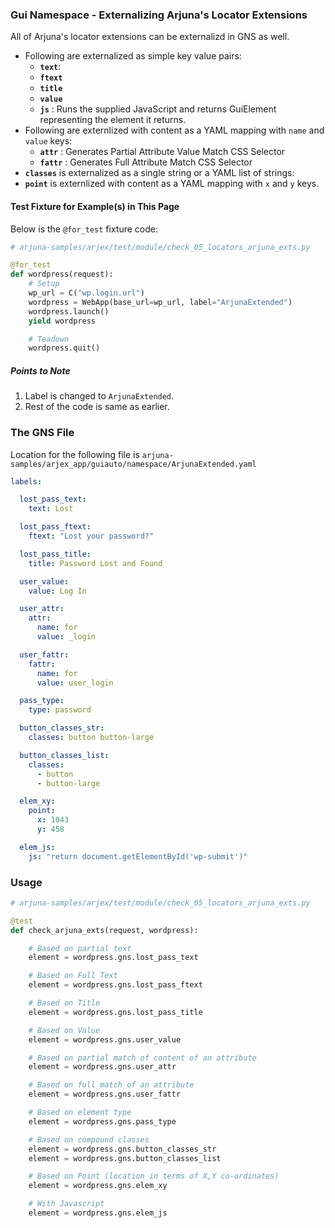 ### Gui Namespace - Externalizing Arjuna's Locator Extensions

All of Arjuna's locator extensions can be externalizd in GNS as well.

- Following are externalized as simple key value pairs:
    - **`text`**:
    - **`ftext`**
    - **`title`**
    - **`value`**
    - **`js`** : Runs the supplied JavaScript and returns GuiElement representing the element it returns.
- Following are externlized with content as a YAML mapping with `name` and `value` keys:
    - **`attr`** : Generates Partial Attribute Value Match CSS Selector
    - **`fattr`** : Generates Full Attribute Match CSS Selector
- **`classes`** is externalized as a single string or a YAML list of strings:
- **`point`** is externlized with content as a YAML mapping with `x` and `y` keys.

#### Test Fixture for Example(s) in This Page

Below is the `@for_test` fixture code:

```python
# arjuna-samples/arjex/test/module/check_05_locators_arjuna_exts.py

@for_test
def wordpress(request):
    # Setup
    wp_url = C("wp.login.url")
    wordpress = WebApp(base_url=wp_url, label="ArjunaExtended")
    wordpress.launch()
    yield wordpress

    # Teadown
    wordpress.quit()
```

##### Points to Note
1. Label is changed to `ArjunaExtended`.
2. Rest of the code is same as earlier.

### The GNS File

Location for the following file is `arjuna-samples/arjex_app/guiauto/namespace/ArjunaExtended.yaml`

```YAML
labels:

  lost_pass_text:
    text: Lost

  lost_pass_ftext:
    ftext: "Lost your password?"

  lost_pass_title:
    title: Password Lost and Found

  user_value:
    value: Log In

  user_attr:
    attr:
      name: for
      value: _login

  user_fattr:
    fattr:
      name: for
      value: user_login

  pass_type:
    type: password

  button_classes_str:
    classes: button button-large

  button_classes_list:
    classes: 
      - button 
      - button-large

  elem_xy:
    point:
      x: 1043
      y: 458

  elem_js:
    js: "return document.getElementById('wp-submit')"
```

### Usage

```python
# arjuna-samples/arjex/test/module/check_05_locators_arjuna_exts.py

@test
def check_arjuna_exts(request, wordpress):

    # Based on partial text
    element = wordpress.gns.lost_pass_text

    # Based on Full Text
    element = wordpress.gns.lost_pass_ftext

    # Based on Title
    element = wordpress.gns.lost_pass_title

    # Based on Value
    element = wordpress.gns.user_value

    # Based on partial match of content of an attribute
    element = wordpress.gns.user_attr

    # Based on full match of an attribute
    element = wordpress.gns.user_fattr

    # Based on element type
    element = wordpress.gns.pass_type

    # Based on compound classes
    element = wordpress.gns.button_classes_str
    element = wordpress.gns.button_classes_list

    # Based on Point (location in terms of X,Y co-ordinates)
    element = wordpress.gns.elem_xy

    # With Javascript
    element = wordpress.gns.elem_js
```

